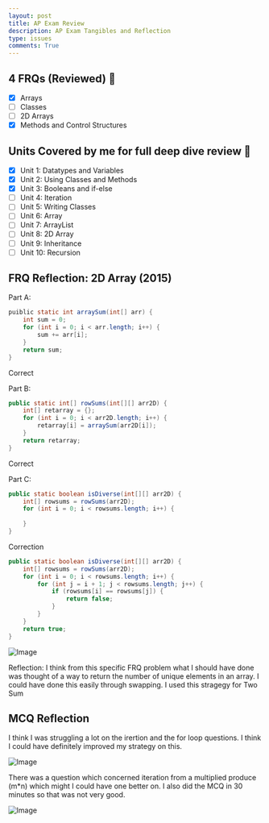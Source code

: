 ```yaml
---
layout: post
title: AP Exam Review
description: AP Exam Tangibles and Reflection
type: issues
comments: True
---
```


## 4 FRQs (Reviewed) 📝
- [x] Arrays
- [ ] Classes
- [ ] 2D Arrays
- [x] Methods and Control Structures

## Units Covered by me for full deep dive review 🌊

- [x] Unit 1: Datatypes and Variables
- [x] Unit 2: Using Classes and Methods
- [x] Unit 3: Booleans and if-else
- [ ] Unit 4: Iteration
- [ ] Unit 5: Writing Classes
- [ ] Unit 6: Array
- [ ] Unit 7: ArrayList
- [ ] Unit 8: 2D Array
- [ ] Unit 9: Inheritance
- [ ] Unit 10: Recursion

## FRQ Reflection: 2D Array (2015)

Part A:
```java
puiblic static int arraySum(int[] arr) {
	int sum = 0;
    for (int i = 0; i < arr.length; i++) {
    	sum += arr[i];
    }
    return sum;
}
```

Correct

Part B:
```java
public static int[] rowSums(int[][] arr2D) {
	int[] retarray = {};
    for (int i = 0; i < arr2D.length; i++) {
    	retarray[i] = arraySum(arr2D[i]);
    }
    return retarray;
}
```

Correct

Part C:
```java
public static boolean isDiverse(int[][] arr2D) {
	int[] rowsums = rowSums(arr2D);
    for (int i = 0; i < rowsums.length; i++) {
    	
    }
}
```

Correction
```java
public static boolean isDiverse(int[][] arr2D) {
    int[] rowsums = rowSums(arr2D);
    for (int i = 0; i < rowsums.length; i++) {
        for (int j = i + 1; j < rowsums.length; j++) {
            if (rowsums[i] == rowsums[j]) {
                return false;
            }
        }
    }
    return true;
}
```
![Image](https://github.com/user-attachments/assets/a1136f33-fead-4ee7-96c3-b1341f095eea)


Reflection: I think from this specific FRQ problem what I should have done was thought of a way to return the number of unique elements in an array. I could have done this easily through swapping. I used this stragegy for Two Sum

## MCQ Reflection

I think I was struggling a lot on the irertion and the for loop questions. I think I could have definitely improved my strategy on this.

![Image](https://github.com/user-attachments/assets/e4f02274-62a2-489a-a727-4f73edde72dd)

There was a question which concerned iteration from a multiplied produce (m*n) which might I could have one better on. I also did the MCQ in 30 minutes so that was not very good.



![Image](https://github.com/user-attachments/assets/bdeea6ca-e697-42d4-8b86-71cfcbca7edc)